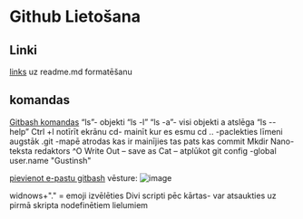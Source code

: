 
# Github Lietošana

## Linki

[links](https://docs.github.com/en/github/writing-on-github/getting-started-with-writing-and-formatting-on-github/basic-writing-and-formatting-syntax) uz readme.md formatēšanu

## komandas
[Gitbash komandas](https://www.hostinger.com/tutorials/linux-commands)
“ls”- objekti
“ls -l”
“ls -a”- visi objekti a atslēga
“ls --help”
Ctrl +l notīrīt ekrānu
cd- mainīt kur es esmu
cd .. -paclekties līmeni augstāk
.git -mapē atrodas kas ir mainījies tas pats kas commit
Mkdir
Nano- teksta redaktors
^O Write Out – save as
Cat – atplūkot
git config -global user.name "Gustinsh"

[pievienot e-pastu gitbash](https://docs.github.com/en/account-and-profile/setting-up-and-managing-your-github-user-account/managing-email-preferences/setting-your-commit-email-address)
vēsture:
![image](https://user-images.githubusercontent.com/92032530/136811137-6b02b41e-c52d-4615-b201-580d8c6abe69.png)

widnows+"." = emoji izvēlēties
Divi scripti pēc kārtas- var atsaukties uz pirmā skripta nodefinētiem lielumiem